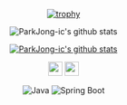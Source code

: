 <!---
ParkJong-ic/ParkJong-ic is a ✨ special ✨ repository because its `README.md` (this file) appears on your GitHub profile.
You can click the Preview link to take a look at your changes.
--->

<div align="center">

[![trophy](https://github-profile-trophy.vercel.app/?username=ParkJong-ic&theme=dracula&row=1&column=5)](https://github.com/ryo-ma/github-profile-trophy)

![ParkJong-ic's github stats](https://github-readme-stats.vercel.app/api?username=ParkJong-ic&show_icons=true&theme=radical)

[![ParkJong-ic's github stats](https://github-readme-stats.vercel.app/api/top-langs/?username=ParkJong-ic&show_icons=true&hide_border=true&title_color=004386&icon_color=004386&theme=radical)](https://github.com/ParkJong-ic)
    <div class="media">
		    <a href="https://velog.io/@whddlrs"><img src="https://img.shields.io/badge/Velog-11B48A?style=flat&logo=Vimeo&logoColor=white" height="25px;"/></a>
		    <a href="https://level-silene-6a6.notion.site/73614cbab7654a45b0fa6ca19f673713"><img src="https://img.shields.io/badge/Portfolio-444444?style=flat&logo=Notion&logoColor=white" height="25px;"/></a>
	  </div>
<div>
  
![Java](https://img.shields.io/badge/Java-ED8B00?style=for-the-badge&logo=java&logoColor=white)
![Spring Boot](https://img.shields.io/badge/Spring_Boot-F2F4F9?style=for-the-badge&logo=spring-boot)
